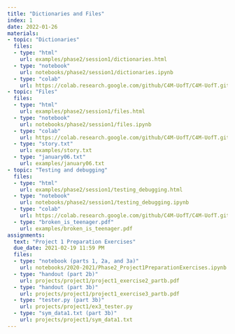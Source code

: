 ```yaml
---
title: "Dictionaries and Files"
index: 1
date: 2022-01-26
materials:
- topic: "Dictionaries"
  files: 
  - type: "html"
    url: examples/phase2/session1/dictionaries.html
  - type: "notebook"
    url: notebooks/phase2/session1/dictionaries.ipynb
  - type: "colab"
    url: https://colab.research.google.com/github/C4M-UofT/C4M-UofT.github.io/blob/master/notebooks/dictionaries.ipynb
- topic: "Files"
  files: 
  - type: "html"
    url: examples/phase2/session1/files.html
  - type: "notebook"
    url: notebooks/phase2/session1/files.ipynb
  - type: "colab"
    url: https://colab.research.google.com/github/C4M-UofT/C4M-UofT.github.io/blob/master/notebooks/files.ipynb
  - type: "story.txt"
    url: examples/story.txt
  - type: "january06.txt"
    url: examples/january06.txt
- topic: "Testing and debugging"
  files: 
  - type: "html"
    url: examples/phase2/session1/testing_debugging.html
  - type: "notebook"
    url: notebooks/phase2/session1/testing_debugging.ipynb
  - type: "colab"
    url: https://colab.research.google.com/github/C4M-UofT/C4M-UofT.github.io/blob/master/notebooks/testing_debugging.ipynb
  - type: "broken_is_teenager.pdf"
    url: examples/broken_is_teenager.pdf
assignments:
  text: "Project 1 Preparation Exercises"
  due_date: 2021-02-19 11:59 PM
  files:
  - type: "notebook (parts 1, 2a, and 3a)" 
    url: notebooks/2020-2021/Phase2_Project1PreparationExercises.ipynb
  - type: "handout (part 2b)" 
    url: projects/project1/project1_exercise2_partb.pdf
  - type: "handout (part 3b)" 
    url: projects/project1/project1_exercise3_partb.pdf
  - type: "tester.py (part 3b)" 
    url: projects/project1/ex3_tester.py
  - type: "sym_data1.txt (part 3b)" 
    url: projects/project1/sym_data1.txt
---
```

